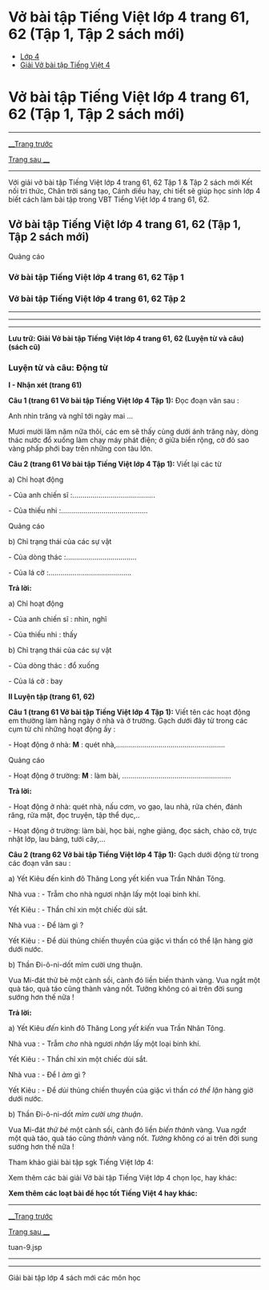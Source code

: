 # Vở bài tập Tiếng Việt lớp 4 trang 61, 62 (Tập 1, Tập 2 sách mới)

  * [Lớp 4](https://vietjack.com/series/lop-4.jsp)
  * [Giải Vở bài tập Tiếng Việt 4](https://vietjack.com/giai-vo-bai-tap-tieng-viet-4/index.jsp)



# Vở bài tập Tiếng Việt lớp 4 trang 61, 62 (Tập 1, Tập 2 sách mới)

* * *

[__Trang trước](https://vietjack.com/giai-vo-bai-tap-tieng-viet-4/tuan-9.jsp)

[Trang sau __](https://vietjack.com/giai-vo-bai-tap-tieng-viet-4/tuan-9.jsp)

* * *

Với giải vở bài tập Tiếng Việt lớp 4 trang 61, 62 Tập 1 & Tập 2 sách mới Kết nối tri thức, Chân trời sáng tạo, Cánh diều hay, chi tiết sẽ giúp học sinh lớp 4 biết cách làm bài tập trong VBT Tiếng Việt lớp 4 trang 61, 62.

## Vở bài tập Tiếng Việt lớp 4 trang 61, 62 (Tập 1, Tập 2 sách mới)

Quảng cáo

### **Vở bài tập Tiếng Việt lớp 4 trang 61, 62 Tập 1**

### **Vở bài tập Tiếng Việt lớp 4 trang 61, 62 Tập 2**

* * *

* * *

* * *

**Lưu trữ: Giải Vở bài tập Tiếng Việt lớp 4 trang 61, 62 (Luyện từ và câu) (sách cũ)**

### **Luyện từ và câu: Động từ**

**I - Nhận xét (trang 61)**

**Câu 1 (trang 61 Vở bài tập Tiếng Việt lớp 4 Tập 1):** Đọc đoạn văn sau :

Anh nhìn trăng và nghĩ tới ngày mai ...

Mươi mười lăm năm nữa thôi, các em sẽ thấy cùng dưới ánh trăng này, dòng thác nước đổ xuống làm chạy máy phát điện; ở giữa biển rộng, cờ đỏ sao vàng phấp phới bay trên những con tàu lớn.

**Câu 2 (trang 61 Vở bài tập Tiếng Việt lớp 4 Tập 1):** Viết lại các từ

a) Chỉ hoạt động

\- Của anh chiến sĩ :.........................................

\- Của thiếu nhi :...........................................

Quảng cáo

b) Chỉ trạng thái của các sự vật

\- Của dòng thác :...................................

\- Của lá cờ :.........................................

**Trả lời:**

a) Chỉ hoạt động

\- Của anh chiến sĩ : nhìn, nghĩ

\- Của thiếu nhi : thấy

b) Chỉ trạng thái của các sự vật

\- Của dòng thác : đổ xuống

\- Của lá cờ : bay

**II Luyện tập (trang 61, 62)**

**Câu 1 (trang 61 Vở bài tập Tiếng Việt lớp 4 Tập 1):** Viết tên các hoạt động em thường làm hằng ngày ở nhà và ở trường. Gạch dưới đây từ trong các cụm từ chỉ những hoạt động ấy :

\- Hoạt động ở nhà: **M** : quét nhà,...................................................... 

Quảng cáo

\- Hoạt động ở trường: **M** : làm bài, ......................................................

**Trả lời:**

\- Hoạt động ở nhà: quét nhà, nấu cơm, vo gạo, lau nhà, rửa chén, đánh răng, rửa mặt, đọc truyện, tập thể dục,.. 

\- Hoạt động ở trường: làm bài, học bài, nghe giảng, đọc sách, chào cờ, trực nhật lớp, lau bảng, tưới cây,...

**Câu 2 (trang 62 Vở bài tập Tiếng Việt lớp 4 Tập 1):** Gạch dưới động từ trong các đoạn văn sau :

a) Yết Kiêu đến kinh đô Thăng Long yết kiến vua Trần Nhân Tông.

Nhà vua : - Trẫm cho nhà ngươi nhận lấy một loại binh khí.

Yết Kiêu : - Thần chỉ xin một chiếc dùi sắt.

Nhà vua : - Để làm gì ?

Yết Kiêu : - Để dùi thủng chiến thuyền của giặc vì thần có thể lặn hàng giờ dưới nước.

b) Thần Đi-ô-ni-dốt mỉm cười ưng thuận.

Vua Mi-đát thử bẻ một cành sồi, cành đó liền biến thành vàng. Vua ngắt một quà táo, quà táo cũng thành vàng nốt. Tưởng không có ai trên đời sung sướng hơn thế nữa !

**Trả lời:**

a) Yết Kiêu _đến_ kinh đô Thăng Long _yết kiến_ vua Trần Nhân Tông.

Nhà vua : - Trẫm _cho_ nhà ngươi _nhận_ lấy một loại binh khí.

Yết Kiêu : - Thần chỉ xin một chiếc dùi sắt.

Nhà vua : - Để l _àm_ gì ?

Yết Kiêu : - Để _dùi_ thủng chiến thuyền của giặc vì thần _có thể lặn_ hàng giờ dưới nước.

b) Thần Đi-ô-ni-dốt _mỉm cười ưng thuận_.

Vua Mi-đát _thử bẻ_ một cành sồi, cành đó liền _biến thành_ vàng. Vua _ngắt_ một quà táo, quà táo cũng _thành_ vàng nốt. _Tưởng_ không _có_ ai trên đời sung sướng hơn thế nữa !

Tham khảo giải bài tập sgk Tiếng Việt lớp 4:

Xem thêm các bài giải Vở bài tập Tiếng Việt lớp 4 chọn lọc, hay khác:

**Xem thêm các loạt bài để học tốt Tiếng Việt 4 hay khác:**

* * *

[__Trang trước](https://vietjack.com/giai-vo-bai-tap-tieng-viet-4/tuan-9.jsp)

[Trang sau __](https://vietjack.com/giai-vo-bai-tap-tieng-viet-4/tuan-9.jsp)

tuan-9.jsp

* * *

* * *

Giải bài tập lớp 4 sách mới các môn học
